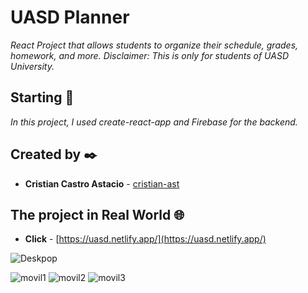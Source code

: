 # UASD Planner

_React Project that allows students to organize their schedule, grades, homework, and more. Disclaimer: This is only for students of UASD University._

## Starting 🚀

_In this project, I used create-react-app and Firebase for the backend._


## Created by ✒️

* **Cristian Castro Astacio** - [cristian-ast](https://github.com/cristian-ast)

## The project in Real World 🌐

* **Click** - [https://uasd.netlify.app/](https://uasd.netlify.app/)

![Deskpop](https://github.com/cristian-ast/Web_App_UASD_Planner/blob/main/src/img/UASD%20Planner%20Home.png?raw=true)

![movil1](https://github.com/cristian-ast/Web_App_UASD_Planner/blob/main/src/img/menu.jpeg?raw=true) ![movil2](https://github.com/cristian-ast/Web_App_UASD_Planner/blob/main/src/img/home.jpeg?raw=true)  ![movil3](https://github.com/cristian-ast/Web_App_UASD_Planner/blob/main/src/img/schedule.jpeg?raw=true) 
